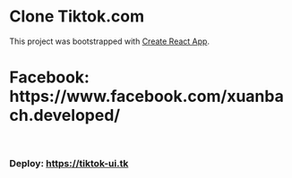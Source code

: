 # Clone Tiktok.com

This project was bootstrapped with [Create React App](https://github.com/facebook/create-react-app). <br>
<h1>Facebook: https://www.facebook.com/xuanbach.developed/</h1><br>
<h3>Deploy: <a href="https://tiktok-ui.tk">https://tiktok-ui.tk</a></h3>


